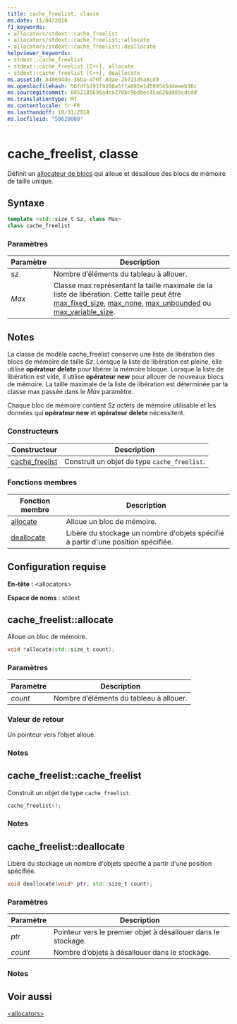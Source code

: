 ```yaml
---
title: cache_freelist, classe
ms.date: 11/04/2016
f1_keywords:
- allocators/stdext::cache_freelist
- allocators/stdext::cache_freelist::allocate
- allocators/stdext::cache_freelist::deallocate
helpviewer_keywords:
- stdext::cache_freelist
- stdext::cache_freelist [C++], allocate
- stdext::cache_freelist [C++], deallocate
ms.assetid: 840694de-36ba-470f-8dae-2b723d5a8cd9
ms.openlocfilehash: 56fdfb191f9208a5ffa692e1d599545ddeaeb36c
ms.sourcegitcommit: 6052185696adca270bc9bdbec45a626dd89cdcdd
ms.translationtype: MT
ms.contentlocale: fr-FR
ms.lasthandoff: 10/31/2018
ms.locfileid: "50620088"
---
```

# <a name="cachefreelist-class"></a>cache_freelist, classe

Définit un [allocateur de blocs](../standard-library/allocators-header.md) qui alloue et désalloue des blocs de mémoire de taille unique.

## <a name="syntax"></a>Syntaxe

```cpp
template <std::size_t Sz, class Max>
class cache_freelist
```

### <a name="parameters"></a>Paramètres

|Paramètre|Description|
|---------------|-----------------|
|*sz*|Nombre d’éléments du tableau à allouer.|
|*Max*|Classe max représentant la taille maximale de la liste de libération. Cette taille peut être [max_fixed_size](../standard-library/max-fixed-size-class.md), [max_none](../standard-library/max-none-class.md), [max_unbounded](../standard-library/max-unbounded-class.md) ou [max_variable_size](../standard-library/max-variable-size-class.md).|

## <a name="remarks"></a>Notes

La classe de modèle cache_freelist conserve une liste de libération des blocs de mémoire de taille *Sz*. Lorsque la liste de libération est pleine, elle utilise **opérateur delete** pour libérer la mémoire bloque. Lorsque la liste de libération est vide, il utilise **opérateur new** pour allouer de nouveaux blocs de mémoire. La taille maximale de la liste de libération est déterminée par la classe max passée dans le *Max* paramètre.

Chaque bloc de mémoire contient *Sz* octets de mémoire utilisable et les données qui **opérateur new** et **opérateur delete** nécessitent.

### <a name="constructors"></a>Constructeurs

|Constructeur|Description|
|-|-|
|[cache_freelist](#cache_freelist)|Construit un objet de type `cache_freelist`.|

### <a name="member-functions"></a>Fonctions membres

|Fonction membre|Description|
|-|-|
|[allocate](#allocate)|Alloue un bloc de mémoire.|
|[deallocate](#deallocate)|Libère du stockage un nombre d'objets spécifié à partir d'une position spécifiée.|

## <a name="requirements"></a>Configuration requise

**En-tête :** \<allocators>

**Espace de noms :** stdext

## <a name="allocate"></a>  cache_freelist::allocate

Alloue un bloc de mémoire.

```cpp
void *allocate(std::size_t count);
```

### <a name="parameters"></a>Paramètres

|Paramètre|Description|
|---------------|-----------------|
|*count*|Nombre d’éléments du tableau à allouer.|

### <a name="return-value"></a>Valeur de retour

Un pointeur vers l’objet alloué.

### <a name="remarks"></a>Notes

## <a name="cache_freelist"></a>  cache_freelist::cache_freelist

Construit un objet de type `cache_freelist`.

```cpp
cache_freelist();
```

### <a name="remarks"></a>Notes

## <a name="deallocate"></a>  cache_freelist::deallocate

Libère du stockage un nombre d'objets spécifié à partir d'une position spécifiée.

```cpp
void deallocate(void* ptr, std::size_t count);
```

### <a name="parameters"></a>Paramètres

|Paramètre|Description|
|---------------|-----------------|
|*ptr*|Pointeur vers le premier objet à désallouer dans le stockage.|
|*count*|Nombre d’objets à désallouer dans le stockage.|

### <a name="remarks"></a>Notes

## <a name="see-also"></a>Voir aussi

[\<allocators>](../standard-library/allocators-header.md)<br/>
